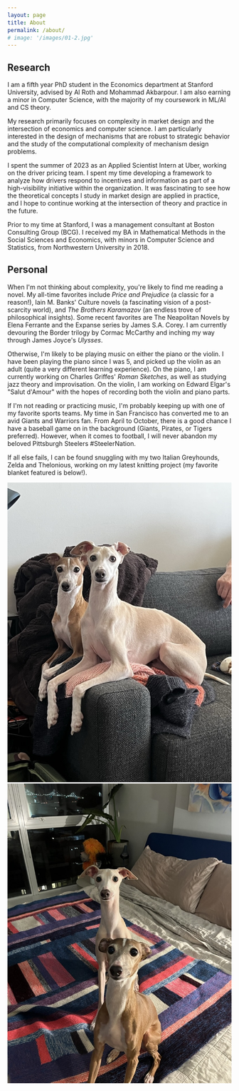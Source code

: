 ```yaml
---
layout: page
title: About
permalink: /about/
# image: '/images/01-2.jpg'
---
```

## Research
I am a fifth year PhD student in the Economics department at Stanford University, advised by Al Roth and Mohammad Akbarpour. I am also earning a minor in Computer Science, with the majority of my coursework in ML/AI and CS theory.

My research primarily focuses on complexity in market design and the intersection of economics and computer science. I am particularly interested in the design of mechanisms that are robust to strategic behavior and the study of the computational complexity of mechanism design problems.

I spent the summer of 2023 as an Applied Scientist Intern at Uber, working on the driver pricing team. I spent my time developing a framework to analyze how drivers respond to incentives and information as part of a high-visibility initiative within the organization. It was fascinating to see how the theoretical concepts I study in market design are applied in practice, and I hope to continue working at the intersection of theory and practice in the future.

Prior to my time at Stanford, I was a management consultant at Boston Consulting Group (BCG). I received my BA in Mathematical Methods in the Social Sciences and Economics, with minors in Computer Science and Statistics, from Northwestern University in 2018.

## Personal
When I'm not thinking about complexity, you're likely to find me reading a novel. My all-time favorites include *Price and Prejudice* (a classic for a reason!), Iain M. Banks' Culture novels (a fascinating vision of a post-scarcity world), and _The Brothers Karamazov_ (an endless trove of philosophical insights).  Some recent favorites are The Neapolitan Novels by Elena Ferrante and the Expanse series by James S.A. Corey. I am currently devouring the Border trilogy by Cormac McCarthy and inching my way through James Joyce's _Ulysses_. 

Otherwise, I'm likely to be playing music on either the piano or the violin. I have been playing the piano since I was 5, and picked up the violin as an adult (quite a very different learning experience). On the piano, I am currently working on Charles Griffes' _Roman Sketches_, as well as studying jazz theory and improvisation. On the violin, I am working on Edward Elgar's "Salut d'Amour" with the hopes of recording both the violin and piano parts.

If I'm not reading or practicing music, I'm probably keeping up with one of my favorite sports teams. My time in San Francisco has converted me to an avid Giants and Warriors fan. From April to October, there is a good chance I have a baseball game on in the background (Giants, Pirates, or Tigers preferred). However, when it comes to football, I will never abandon my beloved Pittsburgh Steelers #SteelerNation.

If all else fails, I can be found snuggling with my two Italian Greyhounds, Zelda and Thelonious, working on my latest knitting project (my favorite blanket featured is below!). 

<div class="gallery-box">
  <div class="gallery">
    <img src="/images/dogs1.jpeg" loading="lazy">
    <img src="/images/dogs2.jpeg" loading="lazy">
  </div>
</div>

